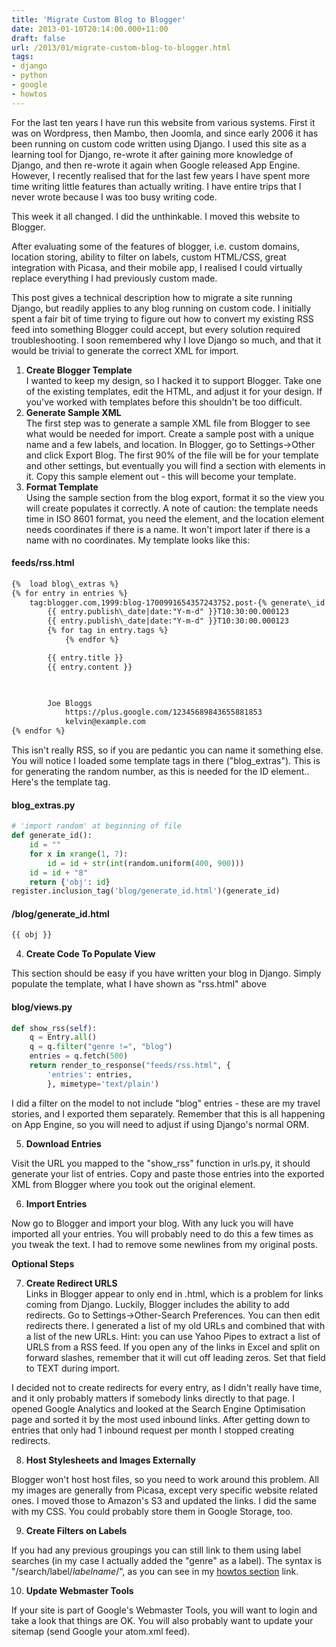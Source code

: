 ```yaml
---
title: 'Migrate Custom Blog to Blogger'
date: 2013-01-10T20:14:00.000+11:00
draft: false
url: /2013/01/migrate-custom-blog-to-blogger.html
tags: 
- django
- python
- google
- howtos
---
```


For the last ten years I have run this website from various systems. First it was on Wordpress, then Mambo, then Joomla, and since early 2006 it has been running on custom code written using Django. I used this site as a learning tool for Django, re-wrote it after gaining more knowledge of Django, and then re-wrote it again when Google released App Engine. However, I recently realised that for the last few years I have spent more time writing little features than actually writing. I have entire trips that I never wrote because I was too busy writing code.  
  
This week it all changed. I did the unthinkable. I moved this website to Blogger.  
  
After evaluating some of the features of blogger, i.e. custom domains, location storing, ability to filter on labels, custom HTML/CSS, great integration with Picasa, and their mobile app, I realised I could virtually replace everything I had previously custom made.  
  
This post gives a technical description how to migrate a site running Django, but readily applies to any blog running on custom code. I initially spent a fair bit of time trying to figure out how to convert my existing RSS feed into something Blogger could accept, but every solution required troubleshooting. I soon remembered why I love Django so much, and that it would be trivial to generate the correct XML for import.  
  
1. **Create Blogger Template**  
I wanted to keep my design, so I hacked it to support Blogger. Take one of the existing templates, edit the HTML, and adjust it for your design. If you've worked with templates before this shouldn't be too difficult.  
2. **Generate Sample XML**  
The first step was to generate a sample XML file from Blogger to see what would be needed for import. Create a sample post with a unique name and a few labels, and location. In Blogger, go to Settings->Other and click Export Blog. The first 90% of the file will be for your template and other settings, but eventually you will find a section with <entry> elements in it. Copy this sample element out - this will become your template.  
3. **Format Template**  
Using the sample section from the blog export, format it so the view you will create populates it correctly. A note of caution: the template needs time in ISO 8601 format, you need the <id> element, and the location element needs coordinates if there is a name. It won't import later if there is a name with no coordinates. My template looks like this:  


#### feeds/rss.html

```html
{%  load blog\_extras %}
{% for entry in entries %}
    tag:blogger.com,1999:blog-1700991654357243752.post-{% generate\_id %}
        {{ entry.publish\_date|date:"Y-m-d" }}T10:30:00.000123
        {{ entry.publish\_date|date:"Y-m-d" }}T10:30:00.000123
        {% for tag in entry.tags %}
            {% endfor %}

        {{ entry.title }}
        {{ entry.content }}

        

        Joe Bloggs
            https://plus.google.com/12345689843655881853
            kelvin@example.com 
{% endfor %}

```  
This isn't really RSS, so if you are pedantic you can name it something else. You will notice I loaded some template tags in there ("blog\_extras"). This is for generating the random number, as this is needed for the ID element.. Here's the template tag.  

#### blog_extras.py


```python
# 'import random' at beginning of file
def generate_id():
    id = ""
    for x in xrange(1, 7):
        id = id + str(int(random.uniform(400, 900)))
    id = id + "8"
    return {'obj': id}
register.inclusion_tag('blog/generate_id.html')(generate_id)

```  

#### /blog/generate_id.html


```html
{{ obj }}

```  
4. **Create Code To Populate View**  

This section should be easy if you have written your blog in Django. Simply populate the template, what I have shown as "rss.html" above  

#### blog/views.py

```python
def show_rss(self):
    q = Entry.all()
    q = q.filter("genre !=", "blog")
    entries = q.fetch(500)
    return render_to_response("feeds/rss.html", {
        'entries': entries,
        }, mimetype='text/plain')

```  
I did a filter on the model to not include "blog" entries - these are my travel stories, and I exported them separately. Remember that this is all happening on App Engine, so you will need to adjust if using Django's normal ORM.  
  
5. **Download Entries**  

Visit the URL you mapped to the "show\_rss" function in urls.py, it should generate your list of entries. Copy and paste those entries into the exported XML from Blogger where you took out the original <entry> element.  
  
6. **Import Entries**  

Now go to Blogger and import your blog. With any luck you will have imported all your entries. You will probably need to do this a few times as you tweak the text. I had to remove some newlines from my original posts.  
  
**Optional Steps**  
  
7. **Create Redirect URLS**  
Links in Blogger appear to only end in .html, which is a problem for links coming from Django. Luckily, Blogger includes the ability to add redirects. Go to Settings->Other-Search Preferences. You can then edit redirects there. I generated a list of my old URLs and combined that with a list of the new URLs. Hint: you can use Yahoo Pipes to extract a list of URLS from a RSS feed. If you open any of the links in Excel and split on forward slashes, remember that it will cut off leading zeros. Set that field to TEXT during import.  
  
I decided not to create redirects for every entry, as I didn't really have time, and it only probably matters if somebody links directly to that page. I opened Google Analytics and looked at the Search Engine Optimisation page and sorted it by the most used inbound links. After getting down to entries that only had 1 inbound request per month I stopped creating redirects.  
  
8. **Host Stylesheets and Images Externally**  

Blogger won't host host files, so you need to work around this problem. All my images are generally from Picasa, except very specific website related ones. I moved those to Amazon's S3 and updated the links. I did the same with my CSS. You could probably store them in Google Storage, too.  
  
9. **Create Filters on Labels**  

If you had any previous groupings you can still link to them using label searches (in my case I actually added the "genre" as a label). The syntax is "/search/label/_labelname_/", as you can see in my [howtos section](http://www.kelvinism.com/tags/howtos/) link.  
  
10. **Update Webmaster Tools**  

If your site is part of Google's Webmaster Tools, you will want to login and take a look that things are OK. You will also probably want to update your sitemap (send Google your atom.xml feed).